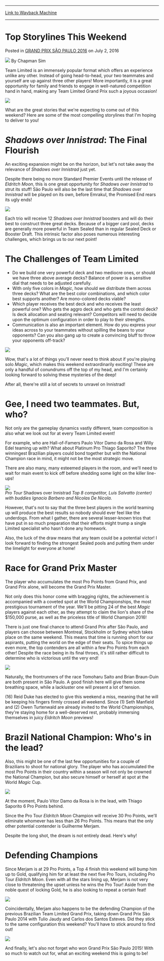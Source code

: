 
---
[Link to Wayback Machine](https://web.archive.org/web/20160705134908/http://magic.wizards.com/en/events/coverage/gpsao16/top-storylines-weekend-2016-07-02)

[_metadata_:author]:- "Chapman Sim"
[_metadata_:description]:- "Team Limited is an immensely popular format which offers an experience unlike any other. Instead of going head-to-head, your two teammates and yourself are up against three other players! More importantly, it is a great opportunity for family and friends to engage in well-natured competition hand in hand, making any Team Limited Grand Prix such a joyous occasion!&#13; &#13; &#13;"
[_metadata_:generator]:- "Drupal 7 (http://drupal.org)"
[_metadata_:node]:- "1032901"
[_metadata_:publish_date]:- "2016-07-02"
[_metadata_:source]:- "div-main-content"
[_metadata_:title]:- "Top Storylines This Weekend"
[_metadata_:wayback_capture_timestamp]:- "2016-07-05 13:49:08"
[_metadata_:wayback_raw_url]:- "https://web.archive.org/web/20160705134908id_/http://magic.wizards.com/en/events/coverage/gpsao16/top-storylines-weekend-2016-07-02"
[_metadata_:wayback_url]:- "http://magic.wizards.com/en/events/coverage/gpsao16/top-storylines-weekend-2016-07-02"
---


Top Storylines This Weekend
===========================



 Posted in [GRAND PRIX SÃO PAULO 2016](/en/events/coverage/gpsao16)
 on July 2, 2016 






![](https://media.magic.wizards.com/styles/auth_small/public/images/person/chapman.jpg)
By Chapman Sim











Team Limited is an immensely popular format which offers an experience unlike any other. Instead of going head-to-head, your two teammates and yourself are up against three other players! More importantly, it is a great opportunity for family and friends to engage in well-natured competition hand in hand, making any Team Limited Grand Prix such a joyous occasion!



![](https://media.wizards.com/2016/events/gpsao16/gpSaoPaulo16_D1_OpeningBlurb.jpg)


What are the great stories that we're expecting to come out of this weekend? Here are some of the most compelling storylines that I'm hoping to deliver to you!



*Shadows over Innistrad*: The Final Flourish
=============================================



 An exciting expansion might be on the horizon, but let's not take away the relevance of *Shadows over Innistrad* just yet.




 Despite there being no more Standard Premier Events until the release of *Eldritch Moon*, this is one great opportunity for *Shadows over Innistrad* to strut its stuff! São Paulo will also be the last time that *Shadows over Innistrad* will be played on its own, before Emrakul, the Promised End rears its ugly ends!




![](https://media.wizards.com/2016/ouhtebrpjwxcnw5_EMN/en_Z2nLZiWA1l.png)



 Each trio will receive 12 *Shadows over Innistrad* boosters and will do their best to construct three great decks. Because of a bigger card pool, decks are generally more powerful in Team Sealed than in regular Sealed Deck or Booster Draft. This intrinsic factor also poses numerous interesting challenges, which brings us to our next point!



The Challenges of Team Limited
==============================


* Do we build one very powerful deck and two mediocre ones, or should we have three above average decks? Balance of power is a sensitive dial that needs to be adjusted carefully.
* With only five colors in *Magic*, how should we distribute them across three decks? What are the best color combinations, and which color best supports another? Are mono-colored decks viable?
* Which player receives the best deck and who receives the least powerful one? Who gets the aggro deck and who gets the control deck? Is deck allocation and seating relevant? Competitors will need to decide upon the optimum configuration in order to play to their strengths.
* Communication is also an important element. How do you express your ideas across to your teammates without spilling the beans to your opponents? Can you also gang up to create a convincing bluff to throw your opponents off-track?


![](https://media.wizards.com/2016/events/gpsao16/gpSaoPaulo16_D1_ShadowsOverInnistrad.jpg)



 Wow, that's a lot of things you'll never need to think about if you're playing solo *Magic*, which makes this weekend extraordinarily exciting! These are only a handful of conundrums off the top of my head, and I'm certainly looking forward to solving these mysteries of the deep!



After all, there're still a lot of secrets to unravel on Innistrad!


Gee, I need two teammates. But, who?
====================================


Not only are the gameplay dynamics vastly different, team composition is also what we look out for at every Team Limited event!


For example, who are Hall-of-Famers Paulo Vitor Damo da Rosa and Willy Edel teaming up with? What about Platinum Pro Thiago Saporito? The three winningest Brazilian players could bond together but with the National Champion race in mind, it might not be the most strategic move.


There are also many, many esteemed players in the room, and we'll need to wait for main event to kick off before shedding some light on the killer line-ups!



![](https://media.wizards.com/2016/events/gpsao16/gpSaoPaulo16_D1_SalvattoTeam.jpg)  
*Pro Tour* Shadows over Innistrad *Top 8 competitor, Luis Salvatto (center) with buddies Ignacio Barbero and Nicolas De Nicola.* 



However, that's not to say that the three best players in the world teaming up will produce the best results so nobody should ever feel like the underdogs. From what I gather, there are several lesser-known trios that have put in so much preparation that their efforts might trump a single Limited specialist who hasn't done any homework.


Also, the luck of the draw means that any team could be a potential victor! I look forward to finding the strongest Sealed pools and putting them under the limelight for everyone at home!


Race for Grand Prix Master
==========================


The player who accumulates the most Pro Points from Grand Prix, and Grand Prix alone, will become the Grand Prix Master.



 Not only does this honor come with bragging rights, the achievement is accompanied with a coveted spot at the World Championships, the most prestigious tournament of the year. We'll be pitting 24 of the best *Magic* players against each other, as they attempt to claim the lion's share of the $150,000 purse, as well as the priceless title of World Champion 2016!



There is just one final chance to attend Grand Prix after São Paulo, and players can choose between Montreal, Stockholm or Sydney which takes place on the same weekend. This means that time is running short for our aspirants, putting the world on the edge of their seats. To spice things up even more, the top contenders are all within a few Pro Points from each other! Despite the race being in its final throes, it's still rather difficult to determine who is victorious until the very end!



![](https://media.wizards.com/2016/events/gpsao16/gpSaoPaulo16_D1_GrandPrixMasterStandings.jpg)


Naturally, the frontrunners of the race Tomoharu Saito and Brian Braun-Duin are both present in São Paulo. A good finish here will give them some breathing space, while a lackluster one will present a lot of tension.



 (16) Reid Duke has elected to give this weekend a miss, meaning that he will be keeping his fingers firmly crossed all weekend. Since (1) Seth Manfield and (2) Owen Turtenwald are already invited to the World Championships, they're staying home for a well-deserved rest, probably immersing themselves in juicy *Eldritch Moon* previews!



Brazil National Champion: Who's in the lead?
============================================



 Also, this might be one of the last few opportunities for a couple of Brazilians to shoot for national glory. The player who has accumulated the most Pro Points in their country within a season will not only be crowned the National Champion, but also secure himself or herself at spot at the World *Magic* Cup.




![](https://media.wizards.com/2016/events/gpsao16/gpSaoPaulo16_D1_BrazilNationalChampion.jpg)


At the moment, Paulo Vitor Damo da Rosa is in the lead, with Thiago Saporito 6 Pro Points behind.



 Since the Pro Tour *Eldritch Moon* Champion will receive 30 Pro Points, we'll eliminate whomever has less than 26 Pro Points. This means that the only other potential contender is Guilherme Merjam.



Despite the long shot, the dream is not entirely dead. Here's why!


Defending Champions
===================



 Since Merjam is at 29 Pro Points, a Top 4 finish this weekend will bump him up to Gold, qualifying him for at least the next five Pro Tours, including Pro Tour *Eldritch Moon*. Even with all the stars lining up, Merjam is not very close to threatening the upset unless he wins the Pro Tour! Aside from the noble quest of locking Gold, he is also looking to repeat a certain feat!




![](https://media.wizards.com/2016/events/gpsao16/gpSaoPaulo16_D1_GPSP2014Champion.jpg)


Coincidentally, Merjam also happens to be the defending Champion of the previous Brazilian Team Limited Grand Prix, taking down Grand Prix São Paulo 2014 with Tulio Jaudy and Carlos dos Santos Esteves. Did they stick to the same configuration this weekend? You'll have to stick around to find out!



![](https://media.wizards.com/2016/events/gpsao16/gpSaoPaulo16_D1_GPSP2015Champion.jpg)


And finally, let's also not forget who won Grand Prix São Paulo 2015! With so much to watch out for, what an exciting weekend this is going to be!







